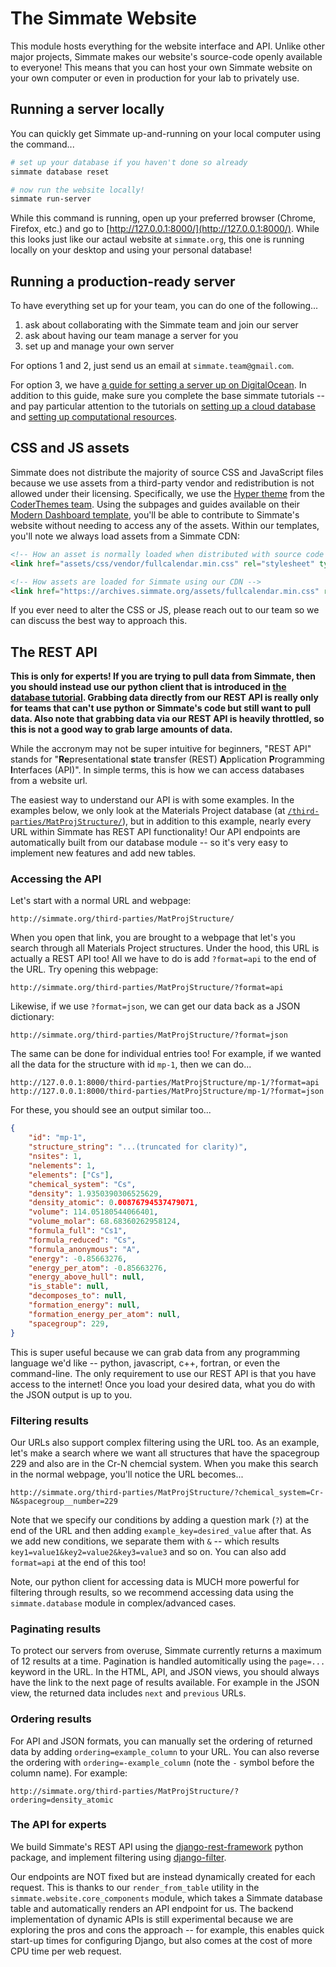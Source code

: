# The Simmate Website

This module hosts everything for the website interface and API. Unlike other major projects, Simmate makes our website's source-code openly available to everyone! This means that you can host your own Simmate website on your own computer or even in production for your lab to privately use.


## Running a server locally

You can quickly get Simmate up-and-running on your local computer using the command...
``` bash
# set up your database if you haven't done so already
simmate database reset

# now run the website locally!
simmate run-server
```

While this command is running, open up your preferred browser (Chrome, Firefox, etc.) and go to [http://127.0.0.1:8000/](http://127.0.0.1:8000/). While this looks just like our actaul website at `simmate.org`, this one is running locally on your desktop and using your personal database!


## Running a production-ready server

To have everything set up for your team, you can do one of the following...

1. ask about collaborating with the Simmate team and join our server
2. ask about having our team manage a server for you
3. set up and manage your own server

For options 1 and 2, just send us an email at `simmate.team@gmail.com`.

For option 3, we have [a guide for setting a server up on DigitalOcean](https://github.com/jacksund/simmate/tree/main/.do). In addition to this guide, make sure you complete the base simmate tutorials -- and pay particular attention to the tutorials on [setting up a cloud database](https://github.com/jacksund/simmate/blob/main/tutorials/06_Use_a_cloud_database.md) and [setting up computational resources](https://github.com/jacksund/simmate/blob/main/tutorials/07_Add_computational_resources.md).


## CSS and JS assets

Simmate does not distribute the majority of source CSS and JavaScript files because we use assets from a third-party vendor and redistribution is not allowed under their licensing. Specifically, we use the [Hyper theme](https://themes.getbootstrap.com/product/hyper-responsive-admin-dashboard-template/) from the [CoderThemes team](https://coderthemes.com/). Using the subpages and guides available on their [Modern Dashboard template](https://coderthemes.com/hyper/modern/index.html), you'll be able to contribute to Simmate's website without needing to access any of the assets. Within our templates, you'll note we always load assets from a Simmate CDN:

``` html
<!-- How an asset is normally loaded when distributed with source code -->
<link href="assets/css/vendor/fullcalendar.min.css" rel="stylesheet" type="text/css" />

<!-- How assets are loaded for Simmate using our CDN -->
<link href="https://archives.simmate.org/assets/fullcalendar.min.css" rel="stylesheet" type="text/css" />
```

If you ever need to alter the CSS or JS, please reach out to our team so we can discuss the best way to approach this.


## The REST API

**This is only for experts! If you are trying to pull data from Simmate, then you should instead  use our python client that is introduced in [the database tutorial](https://github.com/jacksund/simmate/blob/main/tutorials/05_Search_the_database.md). Grabbing data directly from our REST API is really only for teams that can't use python or Simmate's code but still want to pull data. Also note that grabbing data via our REST API is heavily throttled, so this is not a good way to grab large amounts of data.**

While the accronym may not be super intuitive for beginners, "REST API" stands for "**Re**presentational **s**tate **t**ransfer (REST) **A**pplication **P**rogramming **I**nterfaces (API)". In simple terms, this is how we can access databases from a website url. 

The easiest way to understand our API is with some examples. In the examples below, we only look at the Materials Project database (at [`/third-parties/MatProjStructure/`](http://simmate.org/third-parties/MatProjStructure/)), but in addition to this example, nearly every URL within Simmate has REST API functionality! Our API endpoints are automatically built from our database module -- so it's very easy to implement new features and add new tables.


### Accessing the API

Let's start with a normal URL and webpage:
```
http://simmate.org/third-parties/MatProjStructure/
```

When you open that link, you are brought to a webpage that let's you search through all Materials Project structures. Under the hood, this URL is actually a REST API too! All we have to do is add `?format=api` to the end of the URL. Try opening this webpage:
```
http://simmate.org/third-parties/MatProjStructure/?format=api
```

Likewise, if we use `?format=json`, we can get our data back as a JSON dictionary:
```
http://simmate.org/third-parties/MatProjStructure/?format=json
```

The same can be done for individual entries too! For example, if we wanted all the data for the structure with id `mp-1`, then we can do...
```
http://127.0.0.1:8000/third-parties/MatProjStructure/mp-1/?format=api
http://127.0.0.1:8000/third-parties/MatProjStructure/mp-1/?format=json
```

For these, you should see an output similar too...
``` json
{
    "id": "mp-1",
    "structure_string": "...(truncated for clarity)",
    "nsites": 1,
    "nelements": 1,
    "elements": ["Cs"],
    "chemical_system": "Cs",
    "density": 1.9350390306525629,
    "density_atomic": 0.00876794537479071,
    "volume": 114.05180544066401,
    "volume_molar": 68.68360262958124,
    "formula_full": "Cs1",
    "formula_reduced": "Cs",
    "formula_anonymous": "A",
    "energy": -0.85663276,
    "energy_per_atom": -0.85663276,
    "energy_above_hull": null,
    "is_stable": null,
    "decomposes_to": null,
    "formation_energy": null,
    "formation_energy_per_atom": null,
    "spacegroup": 229,
}
```

This is super useful because we can grab data from any programming language we'd like -- python, javascript, c++, fortran, or even the command-line. The only requirement to use our REST API is that you have access to the internet! Once you load your desired data, what you do with the JSON output is up to you.


### Filtering results

Our URLs also support complex filtering using the URL too. As an example, let's make a search where we want all structures that have the spacegroup 229 and also are in the Cr-N chemcial system. When you make this search in the normal webpage, you'll notice the URL becomes...
```
http://simmate.org/third-parties/MatProjStructure/?chemical_system=Cr-N&spacegroup__number=229
```

Note that we specify our conditions by adding a question mark (`?`) at the end of the URL and then adding `example_key=desired_value` after that. As we add new conditions, we separate them with `&` -- which results `key1=value1&key2=value2&key3=value3` and so on. You can also add `format=api` at the end of this too!

Note, our python client for accessing data is MUCH more powerful for filtering through results, so we recommend accessing data using the `simmate.database` module in complex/advanced cases.


### Paginating results

To protect our servers from overuse, Simmate currently returns a maximum of 12 results at a time. Pagination is handled automitically using the `page=...` keyword in the URL. In the HTML, API, and JSON views, you should always have the link to the next page of results available. For example in the JSON view, the returned data includes `next` and `previous` URLs.


### Ordering results

For API and JSON formats, you can manually set the ordering of returned data by adding `ordering=example_column` to your URL. You can also reverse the ordering with `ordering=-example_column` (note the `-` symbol before the column name). For example:

```
http://simmate.org/third-parties/MatProjStructure/?ordering=density_atomic
```

### The API for experts

We build Simmate's REST API using the [django-rest-framework](https://www.django-rest-framework.org/) python package, and implement filtering using [django-filter](https://django-filter.readthedocs.io/en/stable/). 

Our endpoints are NOT fixed but are instead dynamically created for each request. This is thanks to our `render_from_table` utility in the `simmate.website.core_components` module, which takes a Simmate database table and automatically renders an API endpoint for us. The backend implementation of dynamic APIs is still experimental because we are exploring the pros and cons the approach -- for example, this enables quick start-up times for configuring Django, but also comes at the cost of more CPU time per web request.
